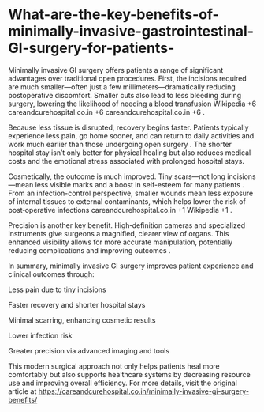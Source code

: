 # What-are-the-key-benefits-of-minimally-invasive-gastrointestinal-GI-surgery-for-patients-

Minimally invasive GI surgery offers patients a range of significant advantages over traditional open procedures. First, the incisions required are much smaller—often just a few millimeters—dramatically reducing postoperative discomfort. Smaller cuts also lead to less bleeding during surgery, lowering the likelihood of needing a blood transfusion 
Wikipedia
+6
careandcurehospital.co.in
+6
careandcurehospital.co.in
+6
.

Because less tissue is disrupted, recovery begins faster. Patients typically experience less pain, go home sooner, and can return to daily activities and work much earlier than those undergoing open surgery . The shorter hospital stay isn’t only better for physical healing but also reduces medical costs and the emotional stress associated with prolonged hospital stays.

Cosmetically, the outcome is much improved. Tiny scars—not long incisions—mean less visible marks and a boost in self-esteem for many patients . From an infection-control perspective, smaller wounds mean less exposure of internal tissues to external contaminants, which helps lower the risk of post‑operative infections 
careandcurehospital.co.in
+1
Wikipedia
+1
.

Precision is another key benefit. High‑definition cameras and specialized instruments give surgeons a magnified, clearer view of organs. This enhanced visibility allows for more accurate manipulation, potentially reducing complications and improving outcomes .

In summary, minimally invasive GI surgery improves patient experience and clinical outcomes through:

Less pain due to tiny incisions

Faster recovery and shorter hospital stays

Minimal scarring, enhancing cosmetic results

Lower infection risk

Greater precision via advanced imaging and tools

This modern surgical approach not only helps patients heal more comfortably but also supports healthcare systems by decreasing resource use and improving overall efficiency. For more details, visit the original article at https://careandcurehospital.co.in/minimally-invasive-gi-surgery-benefits/
